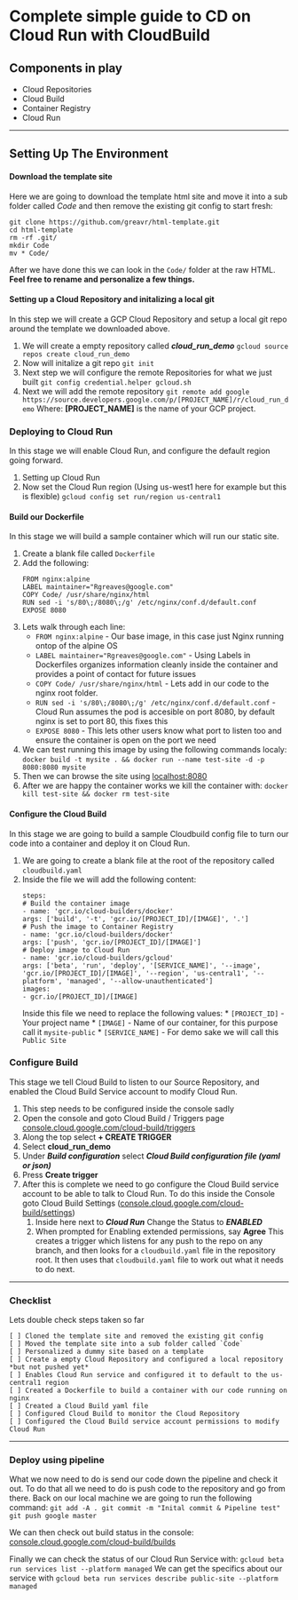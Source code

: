 # Complete simple guide to CD on Cloud Run with CloudBuild

## Components in play
* Cloud Repositories
* Cloud Build
* Container Registry
* Cloud Run
---
## Setting Up The Environment

#### Download the template site
Here we are going to download the template html site and move it into a sub folder called *Code* and then remove the existing git config to start fresh:
```
git clone https://github.com/greavr/html-template.git
cd html-template
rm -rf .git/
mkdir Code
mv * Code/
```
After we have done this we can look in the `Code/` folder at the raw HTML.
**Feel free to rename and personalize a few things.**

#### Setting up a Cloud Repository and initalizing a local git
In this step we will create a GCP Cloud Repository and setup a local git repo around the template we downloaded above.
1. We will create a empty repository called ***cloud_run_demo***
```gcloud source repos create cloud_run_demo```
1. Now will initalize a git repo
```git init```
1. Next step we will configure the remote Repositories for what we just built
```git config credential.helper gcloud.sh```
1. Next we will add the remote repository
```git remote add google https://source.developers.google.com/p/[PROJECT_NAME]/r/cloud_run_demo```
Where:
**[PROJECT_NAME]** is the name of your GCP project.

### Deploying to Cloud Run
In this stage we will enable Cloud Run, and configure the default region going forward.
1. Setting up Cloud Run
  1. Now set the Cloud Run region (Using us-west1 here for example but this is flexible)
  ```gcloud config set run/region us-central1```

#### Build our Dockerfile
In this stage we will build a sample container which will run our static site.
1. Create a blank file called `Dockerfile`
1. Add the following:
      ```
      FROM nginx:alpine
      LABEL maintainer="Rgreaves@google.com"
      COPY Code/ /usr/share/nginx/html
      RUN sed -i 's/80\;/8080\;/g' /etc/nginx/conf.d/default.conf
      EXPOSE 8080
      ```
1. Lets walk through each line:
    * `FROM nginx:alpine` - Our base image, in this case just Nginx running ontop of the alpine OS
   * `LABEL maintainer="Rgreaves@google.com"` - Using Labels in Dockerfiles organizes information cleanly inside the container and provides a point of contact for future issues
    * `COPY Code/ /usr/share/nginx/html` - Lets add in our code to the nginx root folder. 
    * `RUN sed -i 's/80\;/8080\;/g' /etc/nginx/conf.d/default.conf` - Cloud Run assumes the pod is accesible on port 8080, by default nginx is set to port 80, this fixes this
    * `EXPOSE 8080` - This lets other users know what port to listen too and ensure the container is open on the port we need
1. We can test running this image by using the following commands localy: 
    `docker build -t mysite . && docker run --name test-site -d -p 8080:8080 mysite`
1. Then we can browse the site using [localhost:8080](http://localhost:8080)
1. After we are happy the container works we kill the container with: 
`docker kill test-site && docker rm test-site`

#### Configure the Cloud Build
In this stage we are going to build a sample Cloudbuild config file to turn our code into a container and deploy it on Cloud Run.
1. We are going to create a blank file at the root of the repository called `cloudbuild.yaml`
1. Inside the file we will add the following content:
    ```
    steps:
    # Build the container image
    - name: 'gcr.io/cloud-builders/docker'
    args: ['build', '-t', 'gcr.io/[PROJECT_ID]/[IMAGE]', '.']
    # Push the image to Container Registry
    - name: 'gcr.io/cloud-builders/docker'
    args: ['push', 'gcr.io/[PROJECT_ID]/[IMAGE]']
    # Deploy image to Cloud Run
    - name: 'gcr.io/cloud-builders/gcloud'
    args: ['beta', 'run', 'deploy', '[SERVICE_NAME]', '--image', 'gcr.io/[PROJECT_ID]/[IMAGE]', '--region', 'us-central1', '--platform', 'managed', '--allow-unauthenticated']
    images:
    - gcr.io/[PROJECT_ID]/[IMAGE]
    ```
    Inside this file we need to replace the following values:
        * `[PROJECT_ID]` - Your project name
        * `[IMAGE]` - Name of our container, for this purpose call it `mysite-public`
        * `[SERVICE_NAME]` - For demo sake we will call this `Public Site`
        
### Configure Build
This stage we tell Cloud Build to listen to our Source Repository, and enabled the Cloud Build Service account to modify Cloud Run.
1. This step needs to be configured inside the console sadly
1. Open the console and goto Cloud Build / Triggers page [console.cloud.google.com/cloud-build/triggers](https://console.cloud.google.com/cloud-build/triggers)
1. Along the top select **+ CREATE TRIGGER**
1. Select **cloud_run_demo**
1. Under ***Build configuration*** select ***Cloud Build configuration file (yaml or json)***
1. Press **Create trigger**
1. After this is complete we need to go configure the Cloud Build service account to be able to talk to Cloud Run. To do this inside the Console goto Cloud Build Settings ([console.cloud.google.com/cloud-build/settings](https://console.cloud.google.com/cloud-build/settings))
    1. Inside here next to ***Cloud Run*** Change the Status to ***ENABLED***
    1. When prompted for Enabling extended permissions, say **Agree**
This creates a trigger which listens for any push to the repo on any branch, and then looks for a `cloudbuild.yaml` file in the repository root. It then uses that `cloudbuild.yaml` file to work out what it needs to do next.
---
### Checklist
Lets double check steps taken so far

    [ ] Cloned the template site and removed the existing git config
    [ ] Moved the template site into a sub folder called `Code`
    [ ] Personalized a dummy site based on a template
    [ ] Create a empty Cloud Repository and configured a local repository *but not pushed yet*
    [ ] Enables Cloud Run service and configured it to default to the us-central1 region
    [ ] Created a Dockerfile to build a container with our code running on nginx 
    [ ] Created a Cloud Build yaml file
    [ ] Configured Cloud Build to monitor the Cloud Repository
    [ ] Configured the Cloud Build service account permissions to modify Cloud Run

---
### Deploy using pipeline

What we now need to do is send our code down the pipeline and check it out. To do that all we need to do is push code to the repository and go from there.
Back on our local machine we are going to run the following command:
    ```
    git add -A .
    git commit -m "Inital commit & Pipeline test"
    git push google master
    ```

We can then check out build status in the console: [console.cloud.google.com/cloud-build/builds](https://console.cloud.google.com/cloud-build/builds)
    
Finally we can check the status of our Cloud Run Service with: 
`gcloud beta run services list --platform managed`
We can get the specifics about our service with 
`gcloud beta run services describe public-site --platform managed`